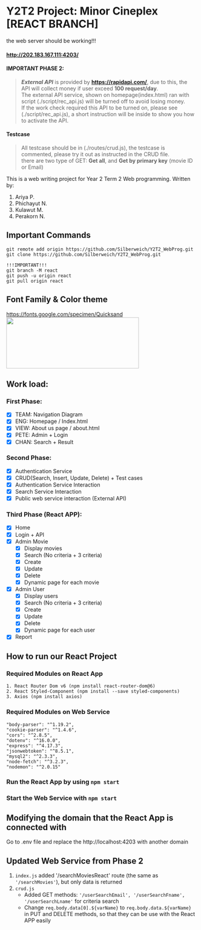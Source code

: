 # Y2T2 Project: Minor Cineplex [REACT BRANCH]
the web server should be working!!!  
#### http://202.183.167.111:4203/

#### IMPORTANT PHASE 2:
> ***External API*** is provided by **https://rapidapi.com/**, due to this, the API will collect money if user exceed **100 request/day**.     
> The external API service, shown on homepage(index.html) ran with script (./script/rec_api.js) will be turned off to avoid losing money.    
> If the work check required this API to be turned on, please see (./script/rec_api.js), a short instruction will be inside to show you how to activate the API.  
#### Testcase
> All testcase should be in (./routes/crud.js), the testcase is commented, please try it out as instructed in the CRUD file.  
> there are two type of GET: **Get all**, and **Get by primary key** (movie ID or Email)  

This is a web writing project for Year 2 Term 2 Web programming. Written by:
1. Ariya P. 
2. Phichayut N.
3. Kulawut M.
4. Perakorn N.
## Important Commands 
```
git remote add origin https://github.com/Silberweich/Y2T2_WebProg.git
git clone https://github.com/Silberweich/Y2T2_WebProg.git

!!!IMPORTANT!!!
git branch -M react
git push -u origin react
git pull origin react
```
## Font Family & Color theme
https://fonts.google.com/specimen/Quicksand    
<img src="https://imgur.com/4VkTE4p.png" width="350" height="135">  

## Work load:
### First Phase:
- [x] TEAM: Navigation Diagram
- [x] ENG: Homepage / Index.html
- [x] VIEW: About us page / about.html
- [x] PETE: Admin + Login
- [x] CHAN: Search + Result
### Second Phase:
- [x] Authentication Service 
- [x] CRUD(Search, Insert, Update, Delete) + Test cases
- [x] Authentication Service Interaction
- [x] Search Service Interaction
- [x] Public web service interaction (External API)
### Third Phase (React APP):
- [x] Home
- [x] Login + API
- [x] Admin Movie
    - [x] Display movies
    - [x] Search (No criteria + 3 criteria)
    - [x] Create
    - [x] Update
    - [x] Delete
    - [x] Dynamic page for each movie
- [x] Admin User
    - [x] Display users
    - [x] Search (No criteria + 3 criteria)
    - [x] Create
    - [x] Update
    - [x] Delete
    - [x] Dynamic page for each user
- [x] Report

## How to run our React Project
### Required Modules on React App
    1. React Router Dom v6 (npm install react-router-dom@6)
    2. React Styled-Component (npm install --save styled-components)
    3. Axios (npm install axios)

### Required Modules on Web Service
    "body-parser": "^1.19.2",
    "cookie-parser": "^1.4.6",
    "cors": "^2.8.5",
    "dotenv": "^16.0.0",
    "express": "^4.17.3",
    "jsonwebtoken": "^8.5.1",
    "mysql2": "^2.3.3",
    "node-fetch": "^3.2.3",
    "nodemon": "^2.0.15"

### Run the <b>React App</b> by using ```npm start```
### Start the <b>Web Service</b> with ```npm start```

## Modifying the domain that the React App is connected with
Go to .env file and replace the http://localhost:4203 with another domain

## Updated Web Service from Phase 2
1. ```index.js``` added '/searchMoviesReact' route (the same as ```'/searchMovies'```), but only data is returned
2. ```crud.js```
    - Added GET methods: ```'/userSearchEmail', '/userSearchFname', '/userSearchLname'``` for criteria search
    - Change `req.body.data[0].${varName}` to `req.body.data.${varName}` in PUT and DELETE methods, so that they can be use with the React APP easily